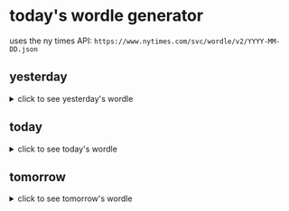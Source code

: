 # today's wordle generator

uses the ny times API: `https://www.nytimes.com/svc/wordle/v2/YYYY-MM-DD.json`

## yesterday

<details>
    <summary>click to see yesterday's wordle</summary>

    visor

</details>

## today

<details>
    <summary>click to see today's wordle</summary>

    tally

</details>

## tomorrow

<details>
    <summary>click to see tomorrow's wordle</summary>

    frail

</details>
